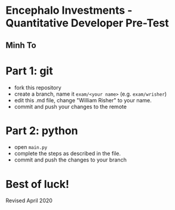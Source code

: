 # Encephalo Investments - Quantitative Developer Pre-Test
## Minh To

# Part 1: git
- fork this repository
- create a branch, name it `exam/<your name>` (e.g. `exam/wrisher`)
- edit this .md file, change "William Risher" to your name.
- commit and push your changes to the remote

# Part 2: python
- open `main.py`
- complete the steps as described in the file.
- commit and push the changes to your branch

# Best of luck!
Revised April 2020
